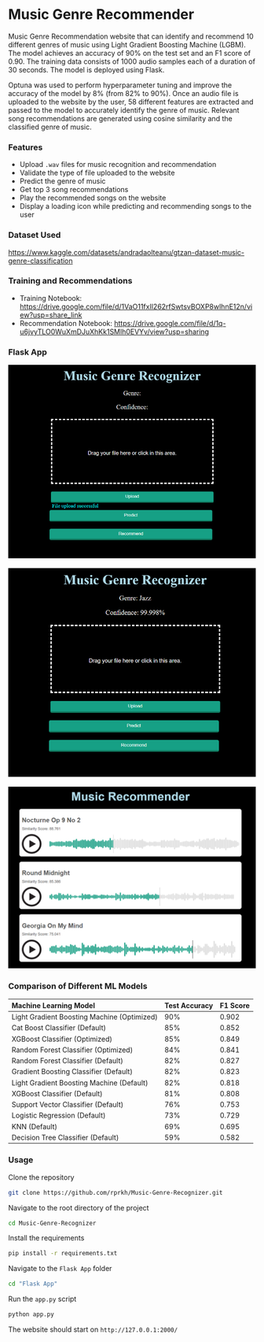 # Music Genre Recommender

Music Genre Recommendation website that can identify and recommend 10 different genres 
of music using Light Gradient Boosting Machine (LGBM). The model achieves
an accuracy of 90% on the test set and an F1 score of 0.90. 
The training data consists of 1000 audio samples each of a duration of 
30 seconds. The model is deployed using Flask.

Optuna was used to perform hyperparameter tuning and improve the accuracy
of the model by 8% (from 82% to 90%). Once an audio file is uploaded to the 
website by the user, 58 different features are extracted and passed to the 
model to accurately identify the genre of music. Relevant song recommendations 
are generated using cosine similarity and the classified genre of music.

### Features

- Upload `.wav` files for music recognition and recommendation
- Validate the type of file uploaded to the website
- Predict the genre of music
- Get top 3 song recommendations
- Play the recommended songs on the website
- Display a loading icon while predicting and recommending songs to the user

### Dataset Used

https://www.kaggle.com/datasets/andradaolteanu/gtzan-dataset-music-genre-classification

### Training and Recommendations

- Training Notebook: https://drive.google.com/file/d/1VaO11fxIl262rfSwtsvBOXP8wlhnE12n/view?usp=share_link
- Recommendation Notebook: https://drive.google.com/file/d/1q-u6jvyTLO0WuXmDJuXhKk1SMlh0EVYv/view?usp=sharing 

### Flask App

![image](https://github.com/rprkh/Music-Genre-Recognizer/blob/main/Flask%20App/readme_images/1.png)
<br>
<br>
![image](https://github.com/rprkh/Music-Genre-Recognizer/blob/main/Flask%20App/readme_images/2.png)
<br>
<br>
![image](https://github.com/rprkh/Music-Genre-Recognizer/blob/main/Flask%20App/readme_images/3.png)

### Comparison of Different ML Models

| Machine Learning Model                                  | Test Accuracy | F1 Score |
| :------------------------------------------------------ | :------------ | :------- |         
| Light Gradient Boosting Machine (Optimized)             | 90%           | 0.902    |
| Cat Boost Classifier (Default)                          | 85%           | 0.852    |   
| XGBoost Classifier (Optimized)                          | 85%           | 0.849    |
| Random Forest Classifier (Optimized)                    | 84%           | 0.841    |
| Random Forest Classifier (Default)                      | 82%           | 0.827    |
| Gradient Boosting Classifier (Default)                  | 82%           | 0.823    |
| Light Gradient Boosting Machine (Default)               | 82%           | 0.818    |
| XGBoost Classifier (Default)                            | 81%           | 0.808    |
| Support Vector Classifier (Default)                     | 76%           | 0.753    |
| Logistic Regression (Default)                           | 73%           | 0.729    |
| KNN (Default)                                           | 69%           | 0.695    |
| Decision Tree Classifier (Default)                      | 59%           | 0.582    |

### Usage

Clone the repository

```bash
git clone https://github.com/rprkh/Music-Genre-Recognizer.git
```

Navigate to the root directory of the project

```bash
cd Music-Genre-Recognizer
```

Install the requirements

```bash
pip install -r requirements.txt
```

Navigate to the `Flask App` folder

```bash
cd "Flask App"
```

Run the `app.py` script
```bash
python app.py
```

The website should start on `http://127.0.0.1:2000/`
